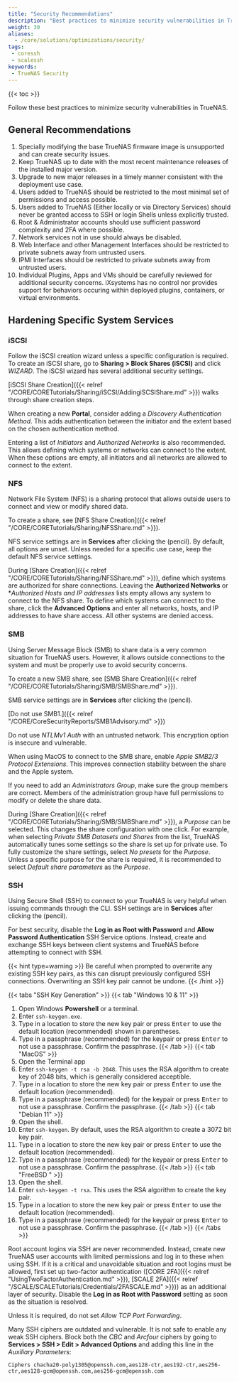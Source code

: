 ```yaml
---
title: "Security Recommendations"
description: "Best practices to minimize security vulnerabilities in TrueNAS."
weight: 30
aliases:
  - /core/solutions/optimizations/security/
tags:
 - coressh
 - scalessh
keywords:
 - TrueNAS Security
---
```


{{< toc >}}

Follow these best practices to minimize security vulnerabilities in TrueNAS.

## General Recommendations

1. Specially modifying the base TrueNAS firmware image is unsupported and can create security issues.
2. Keep TrueNAS up to date with the most recent maintenance releases of the installed major version.
3. Upgrade to new major releases in a timely manner consistent with the deployment use case.
4. Users added to TrueNAS should be restricted to the most minimal set of permissions and access possible.
5. Users added to TrueNAS (Either locally or via Directory Services) should never be granted access to SSH or login Shells unless explicitly trusted.
6. Root & Administrator accounts should use sufficient password complexity and 2FA where possible.
7. Network services not in use should always be disabled.
8. Web Interface and other Management Interfaces should be restricted to private subnets away from untrusted users.
9. IPMI Interfaces should be restricted to private subnets away from untrusted users.
10. Individual Plugins, Apps and VMs should be carefully reviewed for additional security concerns.
    iXsystems has no control nor provides support for behaviors occuring within deployed plugins, containers, or virtual environments.

## Hardening Specific System Services

### iSCSI

Follow the iSCSI creation wizard unless a specific configuration is required.
To create an iSCSI share, go to **Sharing > Block Shares (iSCSI)** and click *WIZARD*.
The iSCSI wizard has several additional security settings.

[iSCSI Share Creation]({{< relref "/CORE/CORETutorials/Sharing/iSCSI/AddingiSCSIShare.md" >}}) walks through share creation steps.

When creating a new **Portal**, consider adding a *Discovery Authentication Method*.
This adds authentication between the initiator and the extent based on the chosen authentication method.

Entering a list of *Initiators* and *Authorized Networks* is also recommended.
This allows defining which systems or networks can connect to the extent.
When these options are empty, all initiators and all networks are allowed to connect to the extent.

### NFS

Network File System (NFS) is a sharing protocol that allows outside users to connect and view or modify shared data.

To create a share, see [NFS Share Creation]({{< relref "/CORE/CORETutorials/Sharing/NFSShare.md" >}}).

NFS service settings are in **Services** after clicking the <span class="iconify" data-icon="mdi:pencil"></span> (pencil).
By default, all options are unset.
Unless needed for a specific use case, keep the default NFS service settings.

During [Share Creation]({{< relref "/CORE/CORETutorials/Sharing/NFSShare.md" >}}), define which systems are authorized for share connections.
Leaving the **Authorized Networks** or **Authorized Hosts and IP addresses* lists empty allows any system to connect to the NFS share.
To define which systems can connect to the share, click the **Advanced Options** and enter all networks, hosts, and IP addresses to have share access.
All other systems are denied access.

### SMB

Using Server Message Block (SMB) to share data is a very common situation for TrueNAS users.
However, it allows outside connections to the system and must be properly use to avoid security concerns.

To create a new SMB share, see [SMB Share Creation]({{< relref "/CORE/CORETutorials/Sharing/SMB/SMBShare.md" >}}).

SMB service settings are in **Services** after clicking the <span class="iconify" data-icon="mdi:pencil"></span> (pencil).

[Do not use SMB1.]({{< relref "/CORE/CoreSecurityReports/SMB1Advisory.md" >}})

Do not use *NTLMv1 Auth* with an untrusted network.
This encryption option is insecure and vulnerable.

When using MacOS to connect to the SMB share, enable *Apple SMB2/3 Protocol Extensions*.
This improves connection stability between the share and the Apple system.

If you need to add an *Administrators Group*, make sure the group members are correct.
Members of the administration group have full permissions to modify or delete the share data.

During [Share Creation]({{< relref "/CORE/CORETutorials/Sharing/SMB/SMBShare.md" >}}), a *Purpose* can be selected.
This changes the share configuration with one click.
For example, when selecting *Private SMB Datasets and Shares* from the list, TrueNAS automatically tunes some settings so the share is set up for private use.
To fully customize the share settings, select *No presets* for the *Purpose*.
Unless a specific purpose for the share is required, it is recommended to select *Default share parameters* as the *Purpose*.

### SSH

Using Secure Shell (SSH) to connect to your TrueNAS is very helpful when issuing commands through the CLI.
SSH settings are in **Services** after clicking the <span class="iconify" data-icon="mdi:pencil"></span> (pencil).

For best security, disable the **Log in as Root with Password** and **Allow Password Authentication** SSH Service options.
Instead, create and exchange SSH keys between client systems and TrueNAS before attempting to connect with SSH.

{{< hint type=warning >}}
Be careful when prompted to overwrite any existing SSH key pairs, as this can disrupt previously configured SSH connections.
Overwriting an SSH key pair cannot be undone.
{{< /hint >}}

{{< tabs "SSH Key Generation" >}}
{{< tab "Windows 10 & 11" >}}
1. Open Windows **Powershell** or a terminal.
2. Enter `ssh-keygen.exe`.
3. Type in a location to store the new key pair or press <kbd>Enter</kbd> to use the default location (recommended) shown in parentheses.
4. Type in a passphrase (recommended) for the keypair or press <kbd>Enter</kbd> to not use a passphrase. Confirm the passphrase.
{{< /tab >}}
{{< tab "MacOS" >}}
1. Open the Terminal app
2. Enter `ssh-keygen -t rsa -b 2048`. This uses the RSA algorithm to create key of 2048 bits, which is generally considered acceptible.
3. Type in a location to store the new key pair or press <kbd>Enter</kbd> to use the default location (recommended).
4. Type in a passphrase (recommended) for the keypair or press <kbd>Enter</kbd> to not use a passphrase. Confirm the passphrase.
{{< /tab >}}
{{< tab "Debian 11" >}}
1. Open the shell.
2. Enter `ssh-keygen`. By default, uses the RSA algorithm to create a 3072 bit key pair.
3. Type in a location to store the new key pair or press <kbd>Enter</kbd> to use the default location (recommended).
4. Type in a passphrase (recommended) for the keypair or press <kbd>Enter</kbd> to not use a passphrase. Confirm the passphrase.
{{< /tab >}}
{{< tab "FreeBSD " >}}
1. Open the shell.
2. Enter `ssh-keygen -t rsa`. This uses the RSA algorithm to create the key pair.
3. Type in a location to store the new key pair or press <kbd>Enter</kbd> to use the default location (recommended).
4. Type in a passphrase (recommended) for the keypair or press <kbd>Enter</kbd> to not use a passphrase. Confirm the passphrase.
{{< /tab >}}
{{< /tabs >}}

Root account logins via SSH are never recommended.
Instead, create new TrueNAS user accounts with limited permissions and log in to these when using SSH.
If it is a critical and unavoidable situation and root logins must be allowed, first set up two-factor authentication ([CORE 2FA]({{< relref "UsingTwoFactorAuthentication.md" >}}), [SCALE 2FA]({{< relref "/SCALE/SCALETutorials/Credentials/2FASCALE.md" >}})) as an additional layer of security.
Disable the **Log in as Root with Password** setting as soon as the situation is resolved.

Unless it is required, do not set *Allow TCP Port Forwarding*.

Many SSH ciphers are outdated and vulnerable.
It is not safe to enable any weak SSH ciphers.
Block both the *CBC* and *Arcfour* ciphers by going to **Services > SSH > Edit > Advanced Options** and adding this line in the *Auxiliary Parameters*:

`Ciphers chacha20-poly1305@openssh.com,aes128-ctr,aes192-ctr,aes256-ctr,aes128-gcm@openssh.com,aes256-gcm@openssh.com`
